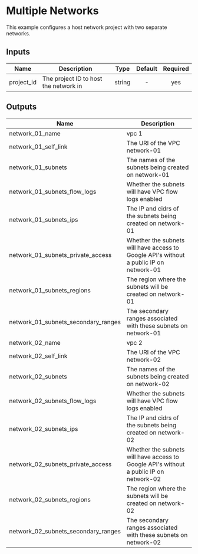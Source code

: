 # Multiple Networks

This example configures a host network project with two separate networks.

[^]: (autogen_docs_start)


## Inputs

| Name | Description | Type | Default | Required |
|------|-------------|:----:|:-----:|:-----:|
| project_id | The project ID to host the network in | string | - | yes |

## Outputs

| Name | Description |
|------|-------------|
| network_01_name | vpc 1 |
| network_01_self_link | The URI of the VPC network-01 |
| network_01_subnets | The names of the subnets being created on network-01 |
| network_01_subnets_flow_logs | Whether the subnets will have VPC flow logs enabled |
| network_01_subnets_ips | The IP and cidrs of the subnets being created on network-01 |
| network_01_subnets_private_access | Whether the subnets will have access to Google API's without a public IP on network-01 |
| network_01_subnets_regions | The region where the subnets will be created on network-01 |
| network_01_subnets_secondary_ranges | The secondary ranges associated with these subnets on network-01 |
| network_02_name | vpc 2 |
| network_02_self_link | The URI of the VPC network-02 |
| network_02_subnets | The names of the subnets being created on network-02 |
| network_02_subnets_flow_logs | Whether the subnets will have VPC flow logs enabled |
| network_02_subnets_ips | The IP and cidrs of the subnets being created on network-02 |
| network_02_subnets_private_access | Whether the subnets will have access to Google API's without a public IP on network-02 |
| network_02_subnets_regions | The region where the subnets will be created on network-02 |
| network_02_subnets_secondary_ranges | The secondary ranges associated with these subnets on network-02 |

[^]: (autogen_docs_end)